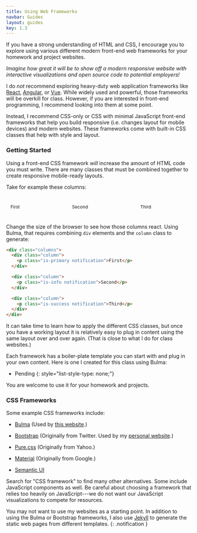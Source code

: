 ```yaml
---
title: Using Web Frameworks
navbar: Guides
layout: guides
key: 1.3
---
```


If you have a strong understanding of HTML and CSS, I encourage you to explore using various different modern front-end web frameworks for your homework and project websites.

*Imagine how great it will be to show off a modern responsive website with interactive visualizations and open source code to potential employers!*

I do *not* recommend exploring heavy-duty web application frameworks like [React](https://reactjs.org/), [Angular](https://angularjs.org/), or [Vue](https://vuejs.org/). While widely used and powerful, those frameworks will be overkill for class. However, if you are interested in front-end programming, I recommend looking into them at some point.

Instead, I recommend CSS-only or CSS with minimal JavaScript front-end frameworks that help you build responsive (i.e. changes layout for mobile devices) and modern websites. These frameworks come with built-in CSS classes that help with style and layout.

### Getting Started

Using a front-end CSS framework *will* increase the amount of HTML code you must write. There are many classes that must be combined together to create responsive mobile-ready layouts.

Take for example these columns:

<div class="columns">
  <div class="column">
    <p class="is-primary notification">First</p>
  </div>

  <div class="column">
    <p class="is-info notification">Second</p>
  </div>

  <div class="column">
    <p class="is-success notification">Third</p>
  </div>
</div>

Change the size of the browser to see how those columns react. Using Bulma, that requires combining `div` elements and the `column` class to generate:

```html
<div class="columns">
  <div class="column">
    <p class="is-primary notification">First</p>
  </div>

  <div class="column">
    <p class="is-info notification">Second</p>
  </div>

  <div class="column">
    <p class="is-success notification">Third</p>
  </div>
</div>
```

It can take time to learn how to apply the different CSS classes, but once you have a working layout it is relatively easy to plug in content using the same layout over and over again. (That is close to what I do for class websites.)

Each framework has a boiler-plate template you can start with and plug in your own content. Here is one I created for this class using Bulma:

  - Pending
  {: style="list-style-type: none;"}

You are welcome to use it for your homework and projects.

### CSS Frameworks

Some example CSS frameworks include:

- [Bulma](https://bulma.io/) (Used by [this website](/).)

- [Bootstrap](https://getbootstrap.com/) (Originally from Twitter. Used by my [personal website](https://sjengle.cs.usfca.edu/).)

- [Pure.css](https://purecss.io/) (Originally from Yahoo.)

- [Material](https://material.io/develop/web/) (Originally from Google.)

- [Semantic UI](https://semantic-ui.com/)

Search for "CSS framework" to find many other alternatives. Some include JavaScript components as well. Be careful about choosing a framework that relies too heavily on JavaScript---we do not want our JavaScript visualizations to compete for resources.


<style>
.notification {
  padding: .75rem !important;
  font-size: 0.75rem;
}
</style>

You may not want to use my websites as a starting point. In addition to using the Bulma or Bootstrap frameworks, I also use [Jekyll](https://jekyllrb.com/) to generate the static web pages from different templates.
{: .notification }
